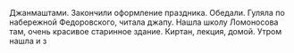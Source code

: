 Джанмаштами. Закончили оформление праздника. Обедали. Гуляла по набережной Федоровского, читала джапу. Нашла школу Ломоносова там, очень красивое старинное здание. Киртан, лекция, домой. Утром нашла и з